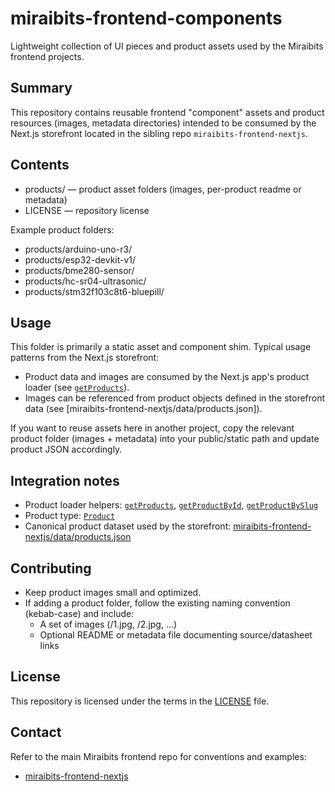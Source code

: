 # miraibits-frontend-components

Lightweight collection of UI pieces and product assets used by the Miraibits frontend projects.

## Summary

This repository contains reusable frontend "component" assets and product resources (images, metadata directories) intended to be consumed by the Next.js storefront located in the sibling repo `miraibits-frontend-nextjs`.

## Contents

- products/ — product asset folders (images, per-product readme or metadata)
- LICENSE — repository license

Example product folders:
- products/arduino-uno-r3/
- products/esp32-devkit-v1/
- products/bme280-sensor/
- products/hc-sr04-ultrasonic/
- products/stm32f103c8t6-bluepill/

## Usage

This folder is primarily a static asset and component shim. Typical usage patterns from the Next.js storefront:

- Product data and images are consumed by the Next.js app's product loader (see [`getProducts`](miraibits-frontend-nextjs/lib/products.ts)).
- Images can be referenced from product objects defined in the storefront data (see [miraibits-frontend-nextjs/data/products.json]).

If you want to reuse assets here in another project, copy the relevant product folder (images + metadata) into your public/static path and update product JSON accordingly.

## Integration notes

- Product loader helpers: [`getProducts`](miraibits-frontend-nextjs/lib/products.ts), [`getProductById`](miraibits-frontend-nextjs/lib/products.ts), [`getProductBySlug`](miraibits-frontend-nextjs/lib/products.ts)
- Product type: [`Product`](miraibits-frontend-nextjs/lib/types.ts)
- Canonical product dataset used by the storefront: [miraibits-frontend-nextjs/data/products.json](miraibits-frontend-nextjs/data/products.json)

## Contributing

- Keep product images small and optimized.
- If adding a product folder, follow the existing naming convention (kebab-case) and include:
  - A set of images (/1.jpg, /2.jpg, ...)
  - Optional README or metadata file documenting source/datasheet links

## License

This repository is licensed under the terms in the [LICENSE](LICENSE) file.

## Contact

Refer to the main Miraibits frontend repo for conventions and examples:
- [miraibits-frontend-nextjs](../miraibits-frontend-nextjs/)
